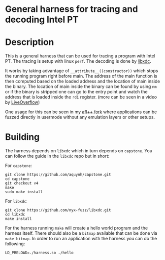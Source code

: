 
General harness for tracing and decoding Intel PT
=================================================

# Description

This is a general harness that can be used for tracing a program with Intel PT.
The tracing is setup with linux `perf`. The decoding is done by
[libxdc](https://github.com/nyx-fuzz/libxdc).

It works by taking advantage of `__attribute__((constructor))` which stops
the running program right before main. The address of the main function is
then computed based on the loaded address and the location of main inside the
binary. The location of main inside the binary can be found by using `nm` or
if the binary is stripped one can go to the entry point and watch the address
that is loaded inside the `rdi` register. (more can be seen in a video by
[LiveOverflow](https://www.youtube.com/watch?v=N1US3c6CpSw))

One usage for this can be seen in my [afl++
fork](https://github.com/bancsorin10/AFLplusplus) where applications can be
fuzzed directly in usermode without any emulation layers or other setups.

# Building

The harness depends on `libxdc` which in turn depends on `capstone`. You can
follow the guide in the `libxdc` repo but in short:

For `capstone`:

```
git clone https://github.com/aquynh/capstone.git
cd capstone
git checkout v4
make 
sudo make install
```

For `libxdc`:

```
git clone https://github.com/nyx-fuzz/libxdc.git
cd libxdc
make install
```

For the harness running `make` will create a hello world program and the
harness itself. There should also be a `bitmap` available that can be done
via `make bitmap`. In order to run an application with the harness you can do
the following:

```
LD_PRELOAD=./harness.so ./hello
```
